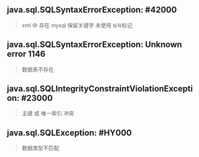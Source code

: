 
## java.sql.SQLSyntaxErrorException: #42000 

> xml 中 存在 mysql 保留关键字 未使用 `标号`标记

## java.sql.SQLSyntaxErrorException: Unknown error 1146

> 数据表不存在

## java.sql.SQLIntegrityConstraintViolationException: #23000

> 主键 或 唯一索引 冲突

## java.sql.SQLException: #HY000

> 数据类型不匹配